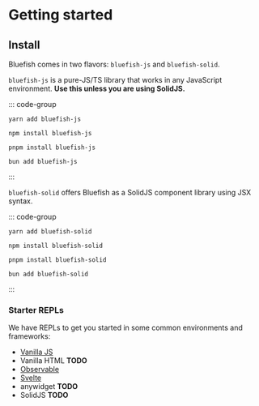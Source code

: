 # Getting started

## Install

Bluefish comes in two flavors: `bluefish-js` and `bluefish-solid`.

`bluefish-js` is a pure-JS/TS library that works in any JavaScript environment.
**Use this unless you are using SolidJS.**

::: code-group

```bash:no-line-numbers [yarn]
yarn add bluefish-js
```

```bash:no-line-numbers [npm]
npm install bluefish-js
```

```bash:no-line-numbers [pnpm]
pnpm install bluefish-js
```

```bash:no-line-numbers [bun]
bun add bluefish-js
```

:::

`bluefish-solid` offers Bluefish as a SolidJS component library using JSX syntax.

::: code-group

```bash:no-line-numbers [yarn]
yarn add bluefish-solid
```

```bash:no-line-numbers [npm]
npm install bluefish-solid
```

```bash:no-line-numbers [pnpm]
pnpm install bluefish-solid
```

```bash:no-line-numbers [bun]
bun add bluefish-solid
```

:::

### Starter REPLs

We have REPLs to get you started in some common environments and frameworks:

- [Vanilla JS](https://playground.solidjs.com/anonymous/d19113c2-dab6-4867-9d2b-4c14040757b9)
- Vanilla HTML **TODO**
- [Observable](https://observablehq.com/@joshpoll/bluefish-in-observable)
- [Svelte](https://svelte.dev/repl/1fa5bf8713ac4fc2a991560e50564932?version=4.2.1)
- anywidget **TODO**
- SolidJS **TODO**
